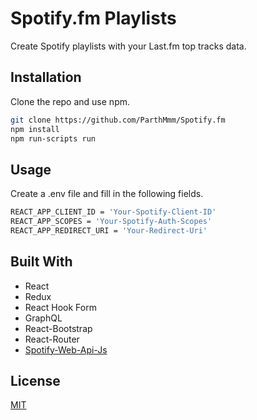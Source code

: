 # Spotify.fm Playlists

Create Spotify playlists with your Last.fm top tracks data. 

## Installation

Clone the repo and use npm.

```bash
git clone https://github.com/ParthMmm/Spotify.fm
npm install
npm run-scripts run
```

## Usage

Create a .env file and fill in the following fields.

```bash
REACT_APP_CLIENT_ID = 'Your-Spotify-Client-ID'
REACT_APP_SCOPES = 'Your-Spotify-Auth-Scopes' 
REACT_APP_REDIRECT_URI = 'Your-Redirect-Uri'

```

## Built With

- React
- Redux
- React Hook Form
- GraphQL
- React-Bootstrap
- React-Router
- [Spotify-Web-Api-Js](https://github.com/JMPerez/spotify-web-api-js)



## License
[MIT](https://choosealicense.com/licenses/mit/)


